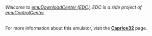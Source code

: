 ###### Welcome to [emuDownloadCenter (EDC)](https://github.com/PhoenixInteractiveNL/emuDownloadCenter/wiki/), EDC is a side project of [emuControlCenter](https://github.com/PhoenixInteractiveNL/emuControlCenter/wiki/)

For more information about this emulator, visit the [**Caprice32**](https://github.com/PhoenixInteractiveNL/emuDownloadCenter/wiki/Emulator-caprice32#menu) page.
